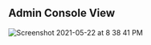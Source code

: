 ## Admin Console View 

![Screenshot 2021-05-22 at 8 38 41 PM](https://user-images.githubusercontent.com/48326585/119231306-d53ee480-bb3d-11eb-91bf-0947f3471553.png)


